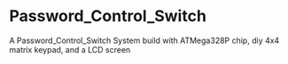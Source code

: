 # Password_Control_Switch
A Password_Control_Switch System build with ATMega328P chip, diy 4x4 matrix keypad, and a LCD screen
